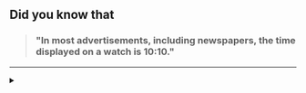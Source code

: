 ## Did you know that

<h3>
  <blockquote>
<!--START_SECTION:debris-->                                                                                                                                                                                                                 
"In most advertisements, including newspapers, the time displayed on a watch is 10:10."
<!--END_SECTION:debris-->
  </blockquote>
</h3>

-----

<details>
  <summary></summary>

<img src="https://github-readme-stats.vercel.app/api?show_icons=true&hide=issues&username=ekickx"> <img src="https://github-readme-stats.vercel.app/api/top-langs/?layout=compact&username=ekickx">

</details>
